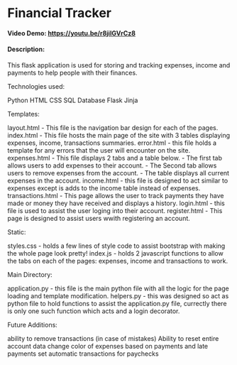 # Financial Tracker
#### Video Demo:  https://youtu.be/r8jilGVrCz8
#### Description:
This flask application is used for storing and tracking expenses, income and payments to help people with their finances.

Technologies used:

Python
HTML
CSS
SQL Database
Flask
Jinja

Templates:

layout.html - This file is the navigation bar design for each of the pages.
index.html - This file hosts the main page of the site with 3 tables displaying expenses, income, transactions summaries.
error.html - this file holds a template for any errors that the user will encounter on the site.
expenses.html - This file displays 2 tabs and a table below.
              - The first tab allows users to add expenses to their account.
              - The Second tab allows users to remove expenses from the account.
              - The table displays all current expenses in the account.
income.html - this file is designed to act similar to expenses except is adds to the income table instead of expenses.
transactions.html - This page allows the user to track payments they have made or money they have received and displays a history.
login.html - this file is used to assist the user loging into their account.
register.html - This page is designed to assist users wwith registering an account.

Static:

styles.css -  holds a few lines of style code to assist bootstrap with making the whole page look pretty!
index.js -  holds 2 javascript functions to allow the tabs on each of the pages: expenses, income and transactions to work.

Main Directory:

application.py - this file is the main python file with all the logic for the page loading and template modification.
helpers.py -  this was designed so act as python file to hold functions to assist the application.py file, currectly there is only one such function which acts and a login decorator.

Future Additions:

ability to remove transactions (in case of mistakes)
Ability to reset entire account data
change color of expenses based on payments and late payments
set automatic transactions for paychecks